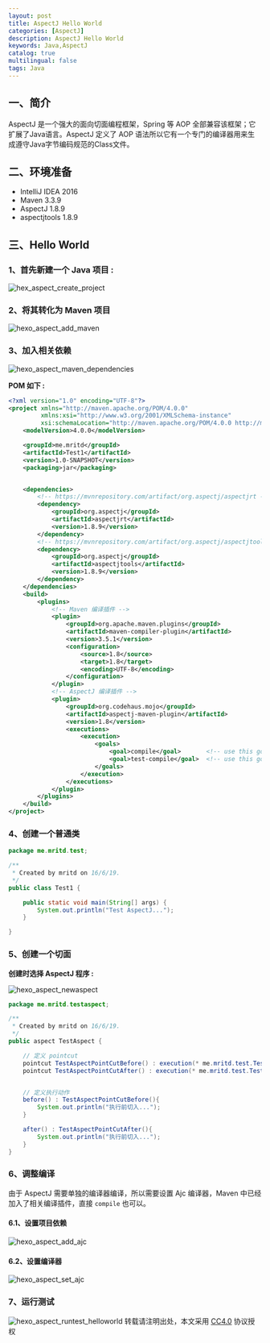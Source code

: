 ```yaml
---
layout: post
title: AspectJ Hello World
categories: [AspectJ]
description: AspectJ Hello World
keywords: Java,AspectJ
catalog: true
multilingual: false
tags: Java
---
```


## 一、简介

AspectJ 是一个强大的面向切面编程框架，Spring 等 AOP 全部兼容该框架；它扩展了Java语言。AspectJ 定义了 AOP 语法所以它有一个专门的编译器用来生成遵守Java字节编码规范的Class文件。

## 二、环境准备

- IntelliJ IDEA 2016
- Maven 3.3.9
- AspectJ 1.8.9
- aspectjtools 1.8.9

<!--more-->

## 三、Hello World

### 1、首先新建一个 Java 项目 :

![hex_aspect_create_project](https://cdn.oss.link/markdown/hex_aspect_create_project.png)

### 2、将其转化为 Maven 项目

![hexo_aspect_add_maven](https://cdn.oss.link/markdown/hexo_aspect_add_maven.png)

### 3、加入相关依赖

![hexo_aspect_maven_dependencies](https://cdn.oss.link/markdown/hexo_aspect_maven_dependencies.png)

**POM 如下 :**

``` xml
<?xml version="1.0" encoding="UTF-8"?>
<project xmlns="http://maven.apache.org/POM/4.0.0"
         xmlns:xsi="http://www.w3.org/2001/XMLSchema-instance"
         xsi:schemaLocation="http://maven.apache.org/POM/4.0.0 http://maven.apache.org/xsd/maven-4.0.0.xsd">
    <modelVersion>4.0.0</modelVersion>

    <groupId>me.mritd</groupId>
    <artifactId>Test1</artifactId>
    <version>1.0-SNAPSHOT</version>
    <packaging>jar</packaging>


    <dependencies>
        <!-- https://mvnrepository.com/artifact/org.aspectj/aspectjrt -->
        <dependency>
            <groupId>org.aspectj</groupId>
            <artifactId>aspectjrt</artifactId>
            <version>1.8.9</version>
        </dependency>
        <!-- https://mvnrepository.com/artifact/org.aspectj/aspectjtools -->
        <dependency>
            <groupId>org.aspectj</groupId>
            <artifactId>aspectjtools</artifactId>
            <version>1.8.9</version>
        </dependency>
    </dependencies>
    <build>
        <plugins>
            <!-- Maven 编译插件 -->
            <plugin>
                <groupId>org.apache.maven.plugins</groupId>
                <artifactId>maven-compiler-plugin</artifactId>
                <version>3.5.1</version>
                <configuration>
                    <source>1.8</source>
                    <target>1.8</target>
                    <encoding>UTF-8</encoding>
                </configuration>
            </plugin>
            <!-- AspectJ 编译插件 -->
            <plugin>
                <groupId>org.codehaus.mojo</groupId>
                <artifactId>aspectj-maven-plugin</artifactId>
                <version>1.8</version>
                <executions>
                    <execution>
                        <goals>
                            <goal>compile</goal>       <!-- use this goal to weave all your main classes -->
                            <goal>test-compile</goal>  <!-- use this goal to weave all your test classes -->
                        </goals>
                    </execution>
                </executions>
            </plugin>
        </plugins>
    </build>
</project>
```

### 4、创建一个普通类

``` java
package me.mritd.test;

/**
 * Created by mritd on 16/6/19.
 */
public class Test1 {

    public static void main(String[] args) {
        System.out.println("Test AspectJ...");
    }

}
```

### 5、创建一个切面

**创建时选择 AspectJ 程序 :**

![hexo_aspect_newaspect](https://cdn.oss.link/markdown/hexo_aspect_newaspect.png)

``` java
package me.mritd.testaspect;

/**
 * Created by mritd on 16/6/19.
 */
public aspect TestAspect {

    // 定义 pointcut
    pointcut TestAspectPointCutBefore() : execution(* me.mritd.test.Test1.main(..));
    pointcut TestAspectPointCutAfter() : execution(* me.mritd.test.Test1.main(..));


    // 定义执行动作
    before() : TestAspectPointCutBefore(){
        System.out.println("执行前切入...");
    }

    after() : TestAspectPointCutAfter(){
        System.out.println("执行前切入...");
    }
}
```

### 6、调整编译

由于 AspectJ 需要单独的编译器编译，所以需要设置 Ajc 编译器，Maven 中已经加入了相关编译插件，直接 `compile` 也可以。

#### 6.1、设置项目依赖

![hexo_aspect_add_ajc](https://cdn.oss.link/markdown/hexo_aspect_add_ajc.png)

#### 6.2、设置编译器

![hexo_aspect_set_ajc](https://cdn.oss.link/markdown/hexo_aspect_set_ajc.png)

### 7、运行测试

![hexo_aspect_runtest_helloworld](https://cdn.oss.link/markdown/hexo_aspect_runtest_helloworld.png)
转载请注明出处，本文采用 [CC4.0](http://creativecommons.org/licenses/by-nc-nd/4.0/) 协议授权

